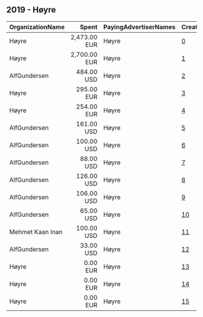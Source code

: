 ## 2019 - Høyre 
|OrganizationName|Spent|PayingAdvertiserNames|CreativeUrls|Impressions|Genders|AgeBrackets|CountryCodes|BillingAddresses|CandidateBallotInformation|
|:---|---:|:---|:---|---:|:---|:---|:---|:---|:---|
|Høyre|2,473.00 EUR|Høyre|[0](https://www.snap.com/political-ads/asset/a78e6ad7120dec666436b30f3b2bf19a45c50f08b2d990c918a10feb51db4a05?mediaType=mp4)|1,685,324||16+|norway|"Stortingsgaten 20,Oslo,0161,NO"||
|Høyre|2,700.00 EUR|Høyre|[1](https://www.snap.com/political-ads/asset/101a864924d2f235056a107f779107972e32951d93f31bf95c1a9b361afec061?mediaType=mp4)|869,805||18+|norway|"Stortingsgaten 20,Oslo,0161,NO"||
|AlfGundersen|484.00 USD|Høyre|[2](https://www.snap.com/political-ads/asset/70e3ba174091b98d67aa39e4bd6894aedbe371ce98a70565897a7cab8b36404e?mediaType=mp4)|280,778||18+|norway|"Thormøhlensgate 53D,Bergen,5006,NO"||
|Høyre|295.00 EUR|Høyre|[3](https://www.snap.com/political-ads/asset/b5b28a3c8b020ef034747f95b3670c0c1c654584cef6658563f2f6975d9d97dd?mediaType=mp4)|131,349||18+|norway|"Stortingsgaten 20,Oslo,0161,NO"||
|Høyre|254.00 EUR|Høyre|[4](https://www.snap.com/political-ads/asset/b5b28a3c8b020ef034747f95b3670c0c1c654584cef6658563f2f6975d9d97dd?mediaType=mp4)|98,326||18+|norway|"Stortingsgaten 20,Oslo,0161,NO"||
|AlfGundersen|161.00 USD|Høyre|[5](https://www.snap.com/political-ads/asset/07a90ace242dc8350847c78649abbdbf12711176b9c9dfa69491ac2946a4897d?mediaType=mp4)|92,956||18+|norway|"Thormøhlensgate 53D,Bergen,5006,NO"||
|AlfGundersen|100.00 USD|Høyre|[6](https://www.snap.com/political-ads/asset/c59a03473b4a0a1ef2e2c9a2717d299dd248e8dc9e54511e835b84d1c0251b69?mediaType=mp4)|57,974||20+|norway|"Thormøhlensgate 53D,Bergen,5006,NO"||
|AlfGundersen|88.00 USD|Høyre|[7](https://www.snap.com/political-ads/asset/07a90ace242dc8350847c78649abbdbf12711176b9c9dfa69491ac2946a4897d?mediaType=mp4)|52,802||18+|norway|"Thormøhlensgate 53D,Bergen,5006,NO"||
|AlfGundersen|126.00 USD|Høyre|[8](https://www.snap.com/political-ads/asset/28fbe659cd2b95bda4390488b1a91193d3f501850f9168f45c5bdafd038e6341?mediaType=mp4)|49,312||20+|norway|"Thormøhlensgate 53D,Bergen,5006,NO"||
|AlfGundersen|106.00 USD|Høyre|[9](https://www.snap.com/political-ads/asset/6e88e041ab2d9163dce12699d36fe94534ceab66a9dfad4aeb060929a9c52207?mediaType=mp4)|38,919||20+|norway|"Thormøhlensgate 53D,Bergen,5006,NO"||
|AlfGundersen|65.00 USD|Høyre|[10](https://www.snap.com/political-ads/asset/70e3ba174091b98d67aa39e4bd6894aedbe371ce98a70565897a7cab8b36404e?mediaType=mp4)|37,755||18+|norway|"Thormøhlensgate 53D,Bergen,5006,NO"||
|Mehmet Kaan Inan|100.00 USD|Høyre|[11](https://www.snap.com/political-ads/asset/1948cb493c78c4e9962515bcccb53aeec3d55c8ccb4f87fd53a368482c060dc3?mediaType=png)|28,296||18-29|norway|NO||
|AlfGundersen|33.00 USD|Høyre|[12](https://www.snap.com/political-ads/asset/70e3ba174091b98d67aa39e4bd6894aedbe371ce98a70565897a7cab8b36404e?mediaType=mp4)|12,629||20+|norway|"Thormøhlensgate 53D,Bergen,5006,NO"||
|Høyre|0.00 EUR|Høyre|[13](https://www.snap.com/political-ads/asset/a322655b8976cd3436069b2a1afd491fac5221e96b12158456ef3b745bab882a?mediaType=png)|247|||norway|"Stortingsgaten 20,Oslo,0161,NO"||
|Høyre|0.00 EUR|Høyre|[14](https://www.snap.com/political-ads/asset/db29d408259446534520e68a7155fc855b31bf187f1a7a36906b400820217ad1?mediaType=mp4)|2||16-30|norway|"Stortingsgaten 20,Oslo,0161,NO"||
|Høyre|0.00 EUR|Høyre|[15](https://www.snap.com/political-ads/asset/cc17d694922f72ec166a2a30aad27347dc7ae20fa6ffc8f72fea4606ddf9db1d?mediaType=mp4)|2||16-30|norway|"Stortingsgaten 20,Oslo,0161,NO"||
